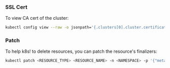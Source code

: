 ### SSL Cert
To view CA cert of the cluster:

```bash
kubectl config view --raw -o jsonpath='{.clusters[0].cluster.certificate-authority-data}' | base64 --decode
```

### Patch
To help k8s! to delete resources, you can patch the resource's finalizers:

```bash
kubectl patch <RESOURCE_TYPE> <RESOURCE_NAME> -n <NAMESPACE> -p '{"metadata":{"finalizers":[]}}' --type=merge
```
